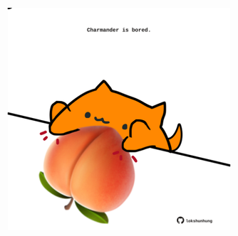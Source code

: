 <!-- built at 06/01/2022, 16:00:55 UTC -->
<p align="center">
  <img width="500" height="500" src="./ReadmeImage.svg">
</p>
